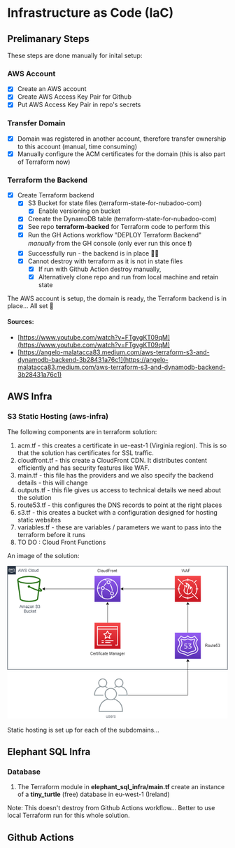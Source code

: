 # Infrastructure as Code (IaC)

## Prelimanary Steps

These steps are done manually for inital setup:

### AWS Account
- [X] Create an AWS account
- [X] Create AWS Access Key Pair for Github
- [X] Put AWS Access Key Pair in repo's secrets

### Transfer Domain
- [X] Domain was registered in another account, therefore transfer ownership to this account (manual, time consuming)
- [X] Manually configure the ACM certificates for the domain  (this  is also part of Terraform now)

### Terraform the Backend
- [X] Create Terraform backend
  - [X] S3 Bucket for state files (terraform-state-for-nubadoo-com)
    - [X] Enable versioning on bucket
  - [X] Creeate the DynamoDB table (terraform-state-for-nubadoo-com)
  - [X] See repo **terraform-backed** for Terraform code to perform this
  - [X] Run the GH Actions workflow "DEPLOY Terraform Backend" _manually_ from the GH console (only ever run this once ❗)
  - [X] Successfully run - the backend is in place 🧑‍🚀
  - [X] Cannot destroy with terraform as it is not in state files
    - [X] If run with Github Action destroy manually,
    - [X] Alternatively  clone repo and run from local machine and retain state
     
The AWS account is setup, the domain is ready, the Terraform backend is in place... All set 🚀
     
#### Sources: 
- [https://www.youtube.com/watch?v=FTgvgKT09qM](https://www.youtube.com/watch?v=FTgvgKT09qM)
- [https://angelo-malatacca83.medium.com/aws-terraform-s3-and-dynamodb-backend-3b28431a76c1](https://angelo-malatacca83.medium.com/aws-terraform-s3-and-dynamodb-backend-3b28431a76c1)

## AWS Infra

### S3 Static Hosting (aws-infra)

The following components are in terraform solution:

1. acm.tf - this creates a certificate in ue-east-1 (Virginia region).  This is so that the solution has certificates for SSL traffic.
2. cloudfront.tf - this create a CloudFront CDN. It distributes content efficiently and has security features like WAF.
3. main.tf - this file has the providers and we also specify the backend details - this will change
4. outputs.tf - this file gives us access to technical details we need about the solution
5. route53.tf - this configures the DNS records to point at the right places
6. s3.tf - this creates a bucket with a configuration designed for hosting static websites
7. variables.tf - these are variables / parameters we want to pass into the terraform before it runs
8. TO DO : Cloud Front Functions

An image of the solution:

![aws-infra-s3-static-hosting.png](img/aws-infra-s3-static-hosting.png)

Static hosting is set up for each of the subdomains...

## Elephant SQL Infra

### Database

1. The Terraform module in **elephant_sql_infra/main.tf** create an instance of a **tiny_turtle** (free) database in eu-west-1 (Ireland)

Note: This doesn't destroy from Github Actions workflow... Better to use local Terraform run for this whole solution.

## Github Actions


     

